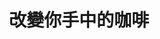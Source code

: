 ---
title: 改變你手中的咖啡
subtag: 含乳製品的茶或咖啡可能比沒有的飲料製造的碳足跡多出2倍。 因此，如果您習慣喝添加乳製品的飲料，不妨嘗試改用燕麥或大豆替代品。
shortName: coffee
tags:
    - homepage
thumbnail: { 
    src: "./src/_includes/img/actions/coffee.jpg", 
    alt: "人把燕麥牛奶倒入無奶咖啡中。",
    caption: <span>攝影者<a href="https://unsplash.com/@mors_dreng?utm_source=unsplash&amp;utm_medium=referral&amp;utm_content=creditCopyText">Hjalte Gregersen</a>在<a href="https://unsplash.com/s/photos/oat-milk?utm_source=unsplash&amp;utm_medium=referral&amp;utm_content=creditCopyText">Unsplash</a></span>
}
contributors:
    - 
        - display: "Fershad"
        - twitter: "@fershad"
        - github: "fishintaiwan"
---